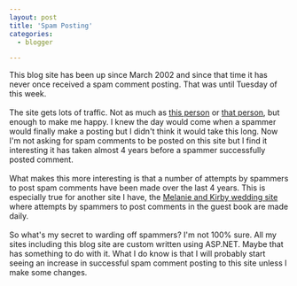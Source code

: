 ```yaml
---
layout: post
title: 'Spam Posting'
categories:
  - blogger

---
```


This blog site has been up since March 2002 and since that time it has never once received a spam comment posting.  That was until Tuesday of this week.<br /><br />The site gets lots of traffic.  Not as much as <a href="http://www.lemanix.com/nickblog/">this person</a> or <a href="http://blog.marcocantu.com/">that person</a>, but enough to make me happy.  I knew the day would come when a spammer would finally make a posting but I didn't think it would take this long.  Now I'm not asking for spam comments to be posted on this site but I find it interesting it has taken almost 4 years before a spammer successfully posted comment.<br /><br />What makes this more interesting is that a number of attempts by spammers to post spam comments have been made over the last 4 years.  This is especially true for another site I have, the <a href="http://www.melanieandkirby.com/">Melanie and Kirby wedding site</a> where attempts by spammers to post comments in the guest book are made daily.<br /><br />So what's my secret to warding off spammers?  I'm not 100% sure.  All my sites including this blog site are custom written using ASP.NET.  Maybe that has something to do with it.  What I do know is that I will probably start seeing an increase in successful spam comment posting to this site unless I make some changes.
